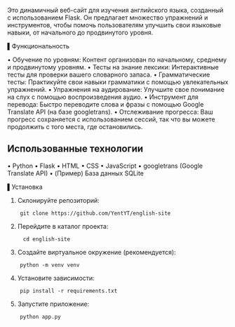 Это динамичный веб-сайт для изучения английского языка, созданный с использованием Flask.  Он предлагает множество упражнений и инструментов, чтобы помочь пользователям улучшить свои языковые навыки, от начального до продвинутого уровня.

▌Функциональность

•   Обучение по уровням: Контент организован по начальному, среднему и продвинутому уровням.
•   Тесты на знание лексики: Интерактивные тесты для проверки вашего словарного запаса.
•   Грамматические тесты: Практикуйте свои навыки грамматики с помощью увлекательных упражнений.
•   Упражнения на аудирование: Улучшите свое понимание на слух с помощью воспроизведения аудио.
•   Инструмент для перевода: Быстро переводите слова и фразы с помощью Google Translate API (на базе googletrans).
•   Отслеживание прогресса: Ваш прогресс сохраняется с использованием сессий, так что вы можете продолжить с того места, где остановились.

## Использованные технологии

•   Python
•   Flask
•   HTML
•   CSS
•   JavaScript
•   googletrans (Google Translate API)
•   (Пример) База данных SQLite

▌Установка

1.  Склонируйте репозиторий:
```
    git clone https://github.com/YentYT/english-site   
```
2.  Перейдите в каталог проекта:
```
     cd english-site
```  
3.  Создайте виртуальное окружение (рекомендуется):
```  
    python -m venv venv
```
4.  Установите зависимости:
```
    pip install -r requirements.txt
```
5.  Запустите приложение:
```
    python app.py
```  

